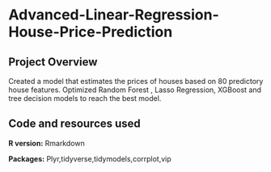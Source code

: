 # Advanced-Linear-Regression-House-Price-Prediction
## Project Overview
Created a model that estimates the prices of houses based on 80 predictory house features.
Optimized Random Forest , Lasso Regression, XGBoost and tree decision models to reach the best model.

## Code and resources used
**R version:** Rmarkdown

**Packages:** Plyr,tidyverse,tidymodels,corrplot,vip
